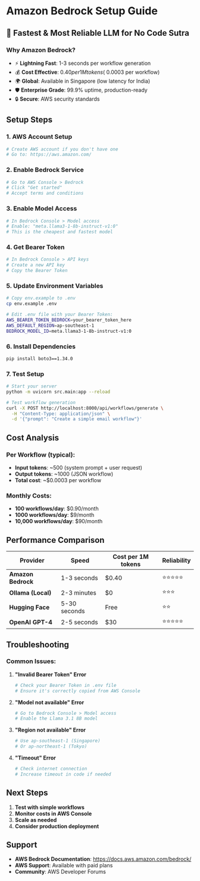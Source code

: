 # Amazon Bedrock Setup Guide

## 🚀 Fastest & Most Reliable LLM for No Code Sutra

### Why Amazon Bedrock?
- ⚡ **Lightning Fast**: 1-3 seconds per workflow generation
- 💰 **Cost Effective**: $0.40 per 1M tokens (~$0.0003 per workflow)
- 🌍 **Global**: Available in Singapore (low latency for India)
- 🛡️ **Enterprise Grade**: 99.9% uptime, production-ready
- 🔒 **Secure**: AWS security standards

## Setup Steps

### 1. AWS Account Setup
```bash
# Create AWS account if you don't have one
# Go to: https://aws.amazon.com/
```

### 2. Enable Bedrock Service
```bash
# Go to AWS Console > Bedrock
# Click "Get started"
# Accept terms and conditions
```

### 3. Enable Model Access
```bash
# In Bedrock Console > Model access
# Enable: "meta.llama3-1-8b-instruct-v1:0"
# This is the cheapest and fastest model
```

### 4. Get Bearer Token
```bash
# In Bedrock Console > API keys
# Create a new API key
# Copy the Bearer Token
```

### 5. Update Environment Variables
```bash
# Copy env.example to .env
cp env.example .env

# Edit .env file with your Bearer Token:
AWS_BEARER_TOKEN_BEDROCK=your_bearer_token_here
AWS_DEFAULT_REGION=ap-southeast-1
BEDROCK_MODEL_ID=meta.llama3-1-8b-instruct-v1:0
```

### 6. Install Dependencies
```bash
pip install boto3==1.34.0
```

### 7. Test Setup
```bash
# Start your server
python -m uvicorn src.main:app --reload

# Test workflow generation
curl -X POST http://localhost:8000/api/workflows/generate \
  -H "Content-Type: application/json" \
  -d '{"prompt": "Create a simple email workflow"}'
```

## Cost Analysis

### Per Workflow (typical):
- **Input tokens**: ~500 (system prompt + user request)
- **Output tokens**: ~1000 (JSON workflow)
- **Total cost**: ~$0.0003 per workflow

### Monthly Costs:
- **100 workflows/day**: $0.90/month
- **1000 workflows/day**: $9/month
- **10,000 workflows/day**: $90/month

## Performance Comparison

| Provider | Speed | Cost per 1M tokens | Reliability |
|----------|-------|-------------------|-------------|
| **Amazon Bedrock** | 1-3 seconds | $0.40 | ⭐⭐⭐⭐⭐ |
| **Ollama (Local)** | 2-3 minutes | $0 | ⭐⭐⭐ |
| **Hugging Face** | 5-30 seconds | Free | ⭐⭐ |
| **OpenAI GPT-4** | 2-5 seconds | $30 | ⭐⭐⭐⭐⭐ |

## Troubleshooting

### Common Issues:

1. **"Invalid Bearer Token" Error**
   ```bash
   # Check your Bearer Token in .env file
   # Ensure it's correctly copied from AWS Console
   ```

2. **"Model not available" Error**
   ```bash
   # Go to Bedrock Console > Model access
   # Enable the Llama 3.1 8B model
   ```

3. **"Region not available" Error**
   ```bash
   # Use ap-southeast-1 (Singapore)
   # Or ap-northeast-1 (Tokyo)
   ```

4. **"Timeout" Error**
   ```bash
   # Check internet connection
   # Increase timeout in code if needed
   ```

## Next Steps

1. **Test with simple workflows**
2. **Monitor costs in AWS Console**
3. **Scale as needed**
4. **Consider production deployment**

## Support

- **AWS Bedrock Documentation**: https://docs.aws.amazon.com/bedrock/
- **AWS Support**: Available with paid plans
- **Community**: AWS Developer Forums
